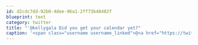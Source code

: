 ```yaml
---
id: d2cdc7dd-92b0-4dee-96a1-2ff73b48482f
blueprint: text
category: twitter
title: "'@kellygala Did you get your calendar yet?"
caption: '<span class="username username_linked">@<a href="https://twitter.com/kellygala" title="Kelly Galaski">kellygala</a></span> Did you get your calendar yet?'
---
```


